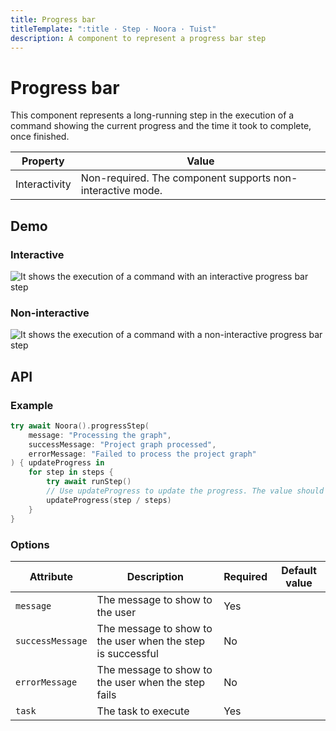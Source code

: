 ```yaml
---
title: Progress bar
titleTemplate: ":title · Step · Noora · Tuist"
description: A component to represent a progress bar step
---
```


# Progress bar

This component represents a long-running step in the execution of a command showing the current progress and the time it took to complete, once finished.

| Property | Value |
| --- | --- |
| Interactivity | Non-required. The component supports non-interactive mode. |

## Demo

### Interactive

![It shows the execution of a command with an interactive progress bar step](/components/step/progress-bar/interactive.gif)

### Non-interactive

![It shows the execution of a command with a non-interactive progress bar step](/components/step/progress-bar/non-interactive.gif)

## API

### Example

```swift
try await Noora().progressStep(
    message: "Processing the graph",
    successMessage: "Project graph processed",
    errorMessage: "Failed to process the project graph"
) { updateProgress in
    for step in steps {
        try await runStep()
        // Use updateProgress to update the progress. The value should be between 0 and 1.
        updateProgress(step / steps)
    }
}
```

### Options

| Attribute | Description | Required | Default value |
| --- | --- | --- | --- |
| `message` | The message to show to the user | Yes | |
| `successMessage` | The message to show to the user when the step is successful | No | |
| `errorMessage` | The message to show to the user when the step fails | No | |
| `task` | The task to execute | Yes | |
